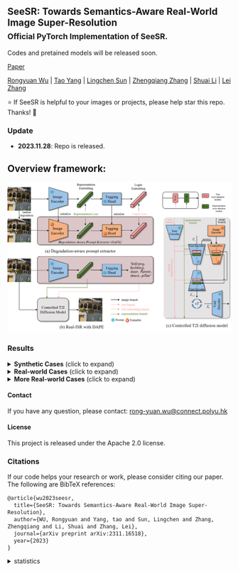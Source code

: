 ## SeeSR: Towards Semantics-Aware Real-World Image Super-Resolution <br><sub>Official PyTorch Implementation of SeeSR. </sub>
Codes and pretained models will be released soon.

[Paper](https://arxiv.org/abs/2311.16518)

[Rongyuan Wu](https://scholar.google.com.hk/citations?hl=zh-CN&user=A-U8zE8AAAAJ) | [Tao Yang](https://scholar.google.com.hk/citations?hl=zh-CN&user=znRMaO8AAAAJ) | [Lingchen Sun](https://scholar.google.com/citations?hl=zh-CN&tzom=-480&user=ZCDjTn8AAAAJ) | [Zhengqiang Zhang](https://scholar.google.com.hk/citations?hl=zh-CN&user=UX26wSMAAAAJ) | [Shuai Li](https://scholar.google.com.hk/citations?hl=zh-CN&user=Bd73ldQAAAAJ) | [Lei Zhang](https://www4.comp.polyu.edu.hk/~cslzhang/)

:star: If SeeSR is helpful to your images or projects, please help star this repo. Thanks! :hugs:

### Update
- **2023.11.28**: Repo is released.

## Overview framework:
![seesr](figs/framework.png)



### Results



<details>
<summary><strong>Synthetic Cases</strong> (click to expand) </summary>

![seesr](figs/data_syn.png)

</details>

<details>
<summary><strong>Real-world Cases</strong> (click to expand) </summary>

![seesr](figs/data_real.png)

</details>

<details>
<summary><strong>More Real-world Cases</strong> (click to expand) </summary>
![seesr](figs/data_real_suppl.jpg)

</details>

#### Contact
If you have any question, please contact: rong-yuan.wu@connect.polyu.hk

#### License
This project is released under the Apache 2.0 license.

### Citations
If our code helps your research or work, please consider citing our paper.
The following are BibTeX references:

```
@article{wu2023seesr,
  title={SeeSR: Towards Semantics-Aware Real-World Image Super-Resolution},
  author={WU, Rongyuan and Yang, tao and Sun, Lingchen and Zhang, Zhengqiang and Li, Shuai and Zhang, Lei},
  journal={arXiv preprint arXiv:2311.16518},
  year={2023}
}
```


<details>
<summary>statistics</summary>

![visitors](https://visitor-badge.laobi.icu/badge?page_id=cswry/SeeSR)

</details>

